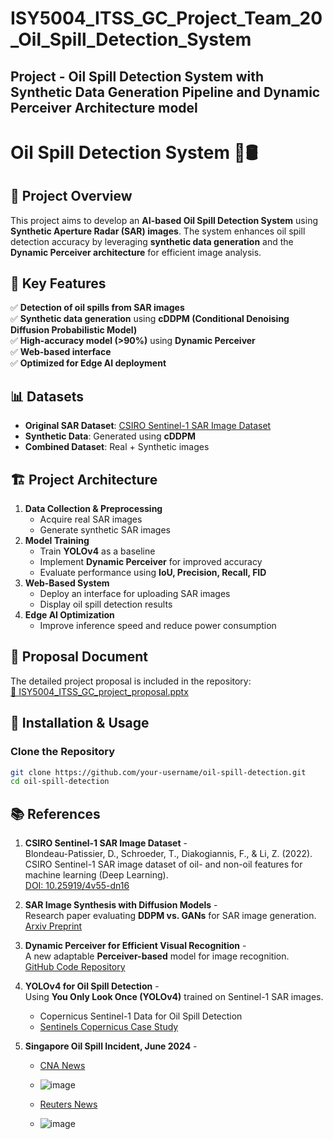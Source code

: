 # ISY5004_ITSS_GC_Project_Team_20_Oil_Spill_Detection_System

## Project - Oil Spill Detection System with Synthetic Data Generation Pipeline and Dynamic Perceiver Architecture model 


# Oil Spill Detection System 🌊🛢️

## 📌 Project Overview  
This project aims to develop an **AI-based Oil Spill Detection System** using **Synthetic Aperture Radar (SAR) images**. The system enhances oil spill detection accuracy by leveraging **synthetic data generation** and the **Dynamic Perceiver architecture** for efficient image analysis.

## 🚀 Key Features  
✅ **Detection of oil spills from SAR images**  
✅ **Synthetic data generation** using **cDDPM (Conditional Denoising Diffusion Probabilistic Model)**  
✅ **High-accuracy model (>90%)** using **Dynamic Perceiver**  
✅ **Web-based interface**   
✅ **Optimized for Edge AI deployment**  

## 📊 Datasets  
- **Original SAR Dataset**: [CSIRO Sentinel-1 SAR Image Dataset](https://doi.org/10.25919/4v55-dn16)  
- **Synthetic Data**: Generated using **cDDPM**  
- **Combined Dataset**: Real + Synthetic images  

## 🏗️ Project Architecture  
1. **Data Collection & Preprocessing**
   - Acquire real SAR images  
   - Generate synthetic SAR images  
2. **Model Training**
   - Train **YOLOv4** as a baseline  
   - Implement **Dynamic Perceiver** for improved accuracy  
   - Evaluate performance using **IoU, Precision, Recall, FID**  
3. **Web-Based System**
   - Deploy an interface for uploading SAR images  
   - Display oil spill detection results  
4. **Edge AI Optimization**
   - Improve inference speed and reduce power consumption  

## 📜 Proposal Document  
The detailed project proposal is included in the repository:  
[📄 ISY5004_ITSS_GC_project_proposal.pptx](ISY5004_ITSS_GC_project_proposal_team_20_Sweta_Pattnaik.pptx)  

## 🔧 Installation & Usage  
### Clone the Repository  
```bash
git clone https://github.com/your-username/oil-spill-detection.git
cd oil-spill-detection
```

## 📚 References  

1. **CSIRO Sentinel-1 SAR Image Dataset** -  
   Blondeau-Patissier, D., Schroeder, T., Diakogiannis, F., & Li, Z. (2022).  
   CSIRO Sentinel-1 SAR image dataset of oil- and non-oil features for machine learning (Deep Learning).  
   [DOI: 10.25919/4v55-dn16](https://doi.org/10.25919/4v55-dn16)  

2. **SAR Image Synthesis with Diffusion Models** -  
   Research paper evaluating **DDPM vs. GANs** for SAR image generation.  
   [Arxiv Preprint](https://arxiv.org/pdf/2405.07776v1)  

3. **Dynamic Perceiver for Efficient Visual Recognition** -  
   A new adaptable **Perceiver-based** model for image recognition.  
   [GitHub Code Repository](https://github.com/LeapLabTHU/Dynamic_Perceiver)  

4. **YOLOv4 for Oil Spill Detection** -  
   Using **You Only Look Once (YOLOv4)** trained on Sentinel-1 SAR images.  
   - Copernicus Sentinel-1 Data for Oil Spill Detection  
   - [Sentinels Copernicus Case Study](https://sentinels.copernicus.eu/web/success-stories/-/copernicus-sentinel-1-data-enable-oil-spill-detection-in-south-eastern-mediterranean-sea)  

5. **Singapore Oil Spill Incident, June 2024** -  
   - [CNA News](https://www.channelnewsasia.com/singapore/oil-spill-slick-sentosa-beaches-east-coast-park-labrador-park-4412481)
   - ![image](https://github.com/user-attachments/assets/6c6b4f1e-bf11-4b2b-9f49-74f40736a729)

   - [Reuters News](https://www.reuters.com/pictures/pictures-singapore-intensifies-clean-up-oil-spill-spreads-along-coast-2024-06-17/)
   - ![image](https://github.com/user-attachments/assets/d895c827-04fe-4e03-8b25-02d2c6ce7351)




